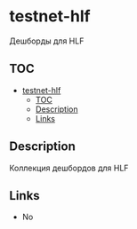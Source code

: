 # testnet-hlf

Дешборды для HLF

## TOC

- [testnet-hlf](#testnet-hlf)
  - [TOC](#toc)
  - [Description](#description)
  - [Links](#links)

## Description

Коллекция дешбордов для HLF

## Links

* No